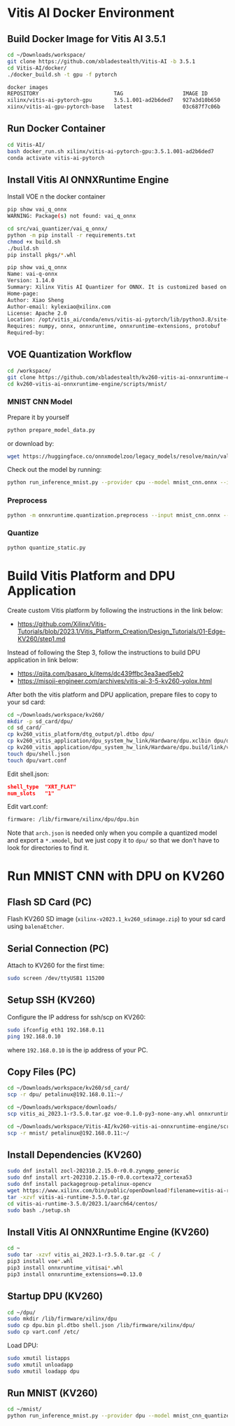 # Vitis AI Docker Environment

## Build Docker Image for Vitis AI 3.5.1

```bash
cd ~/Downloads/workspace/
git clone https://github.com/xbladestealth/Vitis-AI -b 3.5.1
cd Vitis-AI/docker/
./docker_build.sh -t gpu -f pytorch
```

```bash
docker images
REPOSITORY                        TAG                   IMAGE ID       CREATED          SIZE
xilinx/vitis-ai-pytorch-gpu       3.5.1.001-ad2b6ded7   927a3d10b650   46 minutes ago   33.3GB
xiinx/vitis-ai-gpu-pytorch-base   latest                03c687f7c06b   2 weeks ago      11.2GB
```

## Run Docker Container

```bash
cd Vitis-AI/
bash docker_run.sh xilinx/vitis-ai-pytorch-gpu:3.5.1.001-ad2b6ded7
conda activate vitis-ai-pytorch
```

## Install Vitis AI ONNXRuntime Engine

Install VOE n the docker container

```bash
pip show vai_q_onnx
WARNING: Package(s) not found: vai_q_onnx
```

```bash
cd src/vai_quantizer/vai_q_onnx/
python -m pip install -r requirements.txt
chmod +x build.sh
./build.sh
pip install pkgs/*.whl
```

```bash
pip show vai_q_onnx
Name: vai-q-onnx
Version: 1.14.0
Summary: Xilinx Vitis AI Quantizer for ONNX. It is customized based on [Quantization Tool](https://github.com/microsoft/onnxruntime/tree/rel-1.14.0/onnxruntime/python/tools/quantization).
Home-page: 
Author: Xiao Sheng
Author-email: kylexiao@xilinx.com
License: Apache 2.0
Location: /opt/vitis_ai/conda/envs/vitis-ai-pytorch/lib/python3.8/site-packages
Requires: numpy, onnx, onnxruntime, onnxruntime-extensions, protobuf
Required-by: 
```

## VOE Quantization Workflow

```bash
cd /workspace/
git clone https://github.com/xbladestealth/kv260-vitis-ai-onnxruntime-engine.git
cd kv260-vitis-ai-onnxruntime-engine/scripts/mnist/
```

### MNIST CNN Model

Prepare it by yourself
```bash
python prepare_model_data.py
```

or download by:

```bash
wget https://huggingface.co/onnxmodelzoo/legacy_models/resolve/main/validated/vision/classification/mnist/model/mnist-12.onnx -O mnist_cnn.onnx
```

Check out the model by running:
```bash
python run_inference_mnist.py --provider cpu --model mnist_cnn.onnx --input input.npy
```

### Preprocess

```bash
python -m onnxruntime.quantization.preprocess --input mnist_cnn.onnx --output mnist_cnn_preproc.onnx
```

### Quantize

```bash
python quantize_static.py
```

# Build Vitis Platform and DPU Application

Create custom Vitis platform by following the instructions in the link below:  
- https://github.com/Xilinx/Vitis-Tutorials/blob/2023.1/Vitis_Platform_Creation/Design_Tutorials/01-Edge-KV260/step1.md

Instead of following the Step 3, follow the instructions to build DPU application in link below:  
- https://qiita.com/basaro_k/items/dc439ffbc3ea3aed5eb2
- https://misoji-engineer.com/archives/vitis-ai-3-5-kv260-yolox.html

After both the vitis platform and DPU application, prepare files to copy to your sd card:

```bash
cd ~/Downloads/workspace/kv260/
mkdir -p sd_card/dpu/
cd sd_card/
cp kv260_vitis_platform/dtg_output/pl.dtbo dpu/
cp kv260_vitis_application/dpu_system_hw_link/Hardware/dpu.xclbin dpu/dpu.bin
cp kv260_vitis_application/dpu_system_hw_link/Hardware/dpu.build/link/vivado/vpl/prj/prj.gen/sources_1/bd/design_1/ip/design_1_DPUCZDX8G_1_0/arch.json dpu/
touch dpu/shell.json
touch dpu/vart.conf
```

Edit shell.json:
```json
shell_type	"XRT_FLAT"
num_slots	"1"
```

Edit vart.conf:
```bash
firmware: /lib/firmware/xilinx/dpu/dpu.bin
```

Note that `arch.json` is needed only when you compile a quantized model and export a `*.xmodel`, but we just copy it to `dpu/` so that we don't have to look for directories to find it.

# Run MNIST CNN with DPU on KV260

## Flash SD Card (PC)
Flash KV260 SD image (`xilinx-v2023.1_kv260_sdimage.zip`) to your sd card using `balenaEtcher`.

## Serial Connection (PC)

Attach to KV260 for the first time:
```bash
sudo screen /dev/ttyUSB1 115200
```

## Setup SSH (KV260)

Configure the IP address for ssh/scp on KV260:
```bash
sudo ifconfig eth1 192.168.0.11
ping 192.168.0.10
```

where `192.168.0.10` is the ip address of your PC.

## Copy Files (PC)

```bash
cd ~/Downloads/workspace/kv260/sd_card/
scp -r dpu/ petalinux@192.168.0.11:~/
```

```bash
cd ~/Downloads/workspace/downloads/
scp vitis_ai_2023.1-r3.5.0.tar.gz voe-0.1.0-py3-none-any.whl onnxruntime_vitisai-1.16.0-py3-none-any.whl petalinux@192.168.0.11:./
```

```bash
cd ~/Downloads/workspace/Vitis-AI/kv260-vitis-ai-onnxruntime-engine/scripts/
scp -r mnist/ petalinux@192.168.0.11:~/
```

## Install Dependencies (KV260)

```bash
sudo dnf install zocl-202310.2.15.0-r0.0.zynqmp_generic
sudo dnf install xrt-202310.2.15.0-r0.0.cortexa72_cortexa53
sudo dnf install packagegroup-petalinux-opencv
wget https://www.xilinx.com/bin/public/openDownload?filename=vitis-ai-runtime-3.5.0.tar.gz -O vitis-ai-runtime-3.5.0.tar.gz
tar -xzvf vitis-ai-runtime-3.5.0.tar.gz
cd vitis-ai-runtime-3.5.0/2023.1/aarch64/centos/
sudo bash ./setup.sh
```

## Install Vitis AI ONNXRuntime Engine (KV260)
```bash
cd ~
sudo tar -xzvf vitis_ai_2023.1-r3.5.0.tar.gz -C /
pip3 install voe*.whl
pip3 install onnxruntime_vitisai*.whl
pip3 install onnxruntime_extensions==0.13.0
```

## Startup DPU (KV260)

```bash
cd ~/dpu/
sudo mkdir /lib/firmware/xilinx/dpu
sudo cp dpu.bin pl.dtbo shell.json /lib/firmware/xilinx/dpu/
sudo cp vart.conf /etc/
```

Load DPU:
```bash
sudo xmutil listapps
sudo xmutil unloadapp
sudo xmutil loadapp dpu
```

## Run MNIST (KV260)

```bash
cd ~/mnist/
python run_inference_mnist.py --provider dpu --model mnist_cnn_quantized.onnx --input input.npy
```
